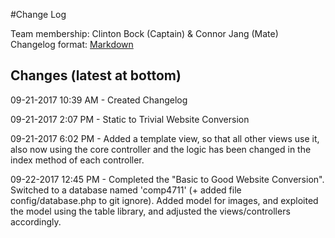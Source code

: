 #Change Log

Team membership:  Clinton Bock (Captain) & Connor Jang (Mate)  
Changelog format: [Markdown](https://github.com/adam-p/markdown-here/wiki/Markdown-Cheatsheet)


## Changes (latest at bottom)


09-21-2017 10:39 AM - Created Changelog

09-21-2017 2:07 PM - Static to Trivial Website Conversion

09-21-2017 6:02 PM - Added a template view, so that all other views use it, also now using the core controller and the logic has been changed
                      in the index method of each controller.

09-22-2017 12:45 PM - Completed the "Basic to Good Website Conversion". Switched to a database named 'comp4711' (+ added file config/database.php to git ignore). Added model for images, and exploited the model using the table library, and adjusted the views/controllers accordingly.
